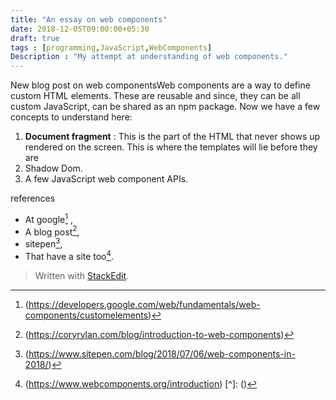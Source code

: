 ```yaml
---
title: "An essay on web components"
date: 2018-12-05T09:00:00+05:30
draft: true
tags : [programming,JavaScript,WebComponents]
Description : "My attempt at understanding of web components."
---
```


New blog post on web componentsWeb components are a way to define custom HTML elements. These are reusable and since, they can be all custom JavaScript, can be shared as an  npm package. 
Now we have a few concepts to understand here:
 1. **Document fragment** : This is the part of the HTML that never shows up rendered on the screen.  This is where the templates will lie before they are
 2. Shadow Dom.
 3. A few JavaScript web component APIs.


references
 - At google[^atGoogle] ,
 - A blog post[^blogPost1], 
 - sitepen[^sitepen],  
 - That have a site too[^site].


[^atGoogle]: (https://developers.google.com/web/fundamentals/web-components/customelements)
[^blogPost1]: (https://coryrylan.com/blog/introduction-to-web-components)
[^sitepen]: (https://www.sitepen.com/blog/2018/07/06/web-components-in-2018/)
[^site]: (https://www.webcomponents.org/introduction)
[^]: ()

> Written with [StackEdit](https://stackedit.io/).


<!--stackedit_data:
eyJoaXN0b3J5IjpbLTE3MjY3NzYyODAsLTgyNjM5MjYzMiwtOD
gwMjYyOTAxXX0=
-->
